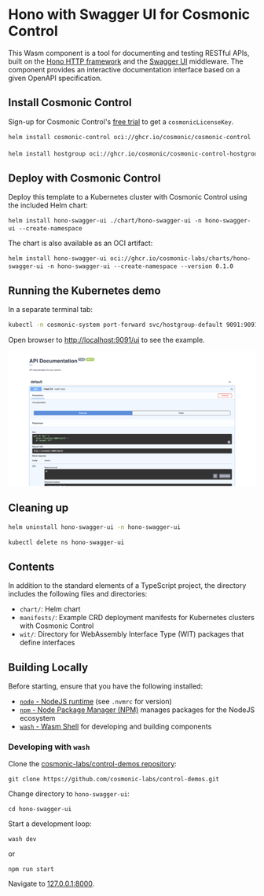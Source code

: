 # Hono with Swagger UI for Cosmonic Control

This Wasm component is a tool for documenting and testing RESTful APIs, built on the [Hono HTTP framework]() and the [Swagger UI](https://swagger.io/docs/open-source-tools/swagger-ui/usage/installation/) middleware. The component provides an interactive documentation interface based on a given OpenAPI specification. 

## Install Cosmonic Control

Sign-up for Cosmonic Control's [free trial](https://cosmonic.com/trial) to get a `cosmonicLicenseKey`.

```bash
helm install cosmonic-control oci://ghcr.io/cosmonic/cosmonic-control --version 0.2.0 --namespace cosmonic-system --create-namespace --set cosmonicLicenseKey="<insert license here>"

helm install hostgroup oci://ghcr.io/cosmonic/cosmonic-control-hostgroup --version 0.2.0 --namespace cosmonic-system --set http.enabled=true
```

## Deploy with Cosmonic Control

Deploy this template to a Kubernetes cluster with Cosmonic Control using the included Helm chart:

```shell
helm install hono-swagger-ui ./chart/hono-swagger-ui -n hono-swagger-ui --create-namespace
```

The chart is also available as an OCI artifact:

```shell
helm install hono-swagger-ui oci://ghcr.io/cosmonic-labs/charts/hono-swagger-ui -n hono-swagger-ui --create-namespace --version 0.1.0
```

## Running the Kubernetes demo

In a separate terminal tab:

```bash
kubectl -n cosmonic-system port-forward svc/hostgroup-default 9091:9091
```

Open browser to <http://localhost:9091/ui> to see the example.

![screenshot](./images/screenshot.png)

## Cleaning up

```bash
helm uninstall hono-swagger-ui -n hono-swagger-ui
```
```bash
kubectl delete ns hono-swagger-ui
```

## Contents

In addition to the standard elements of a TypeScript project, the directory includes the following files and directories:

- `chart/`: Helm chart
- `manifests/`: Example CRD deployment manifests for Kubernetes clusters with Cosmonic Control
- `wit/`: Directory for WebAssembly Interface Type (WIT) packages that define interfaces

## Building Locally

Before starting, ensure that you have the following installed:

- [`node` - NodeJS runtime](https://nodejs.org) (see `.nvmrc` for version)
- [`npm` - Node Package Manager (NPM)](https://github.com/npm/cli) manages packages for the NodeJS ecosystem
- [`wash` - Wasm Shell](https://github.com/cosmonic-labs/wash) for developing and building components

### Developing with `wash`

Clone the [cosmonic-labs/control-demos repository](https://github.com/cosmonic-labs/control-demos): 

```shell
git clone https://github.com/cosmonic-labs/control-demos.git
```

Change directory to `hono-swagger-ui`:

```shell
cd hono-swagger-ui
```

Start a development loop:

```shell
wash dev
```

or

```shell
npm run start
```

Navigate to [127.0.0.1:8000](http://127.0.0.1:8000).
